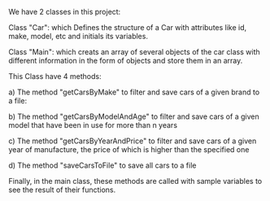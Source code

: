 We have 2 classes in this project:

Class "Car": which Defines the structure of a Car with attributes like id, make, model, etc and initials its variables.


Class "Main": which creats an array of several objects of the car class with different information in the form of objects and store them in an array.


This Class have 4 methods:

a) The method "getCarsByMake" to filter and save cars of a given brand to a file:



b) The method "getCarsByModelAndAge" to filter and save cars of a given model that have been in use for more than n years



c) The method "getCarsByYearAndPrice" to filter and save cars of a given year of manufacture, the price of which is higher than the specified one



d) The method "saveCarsToFile" to save all cars to a file



Finally, in the main class, these methods are called with sample variables to see the result of their functions.

